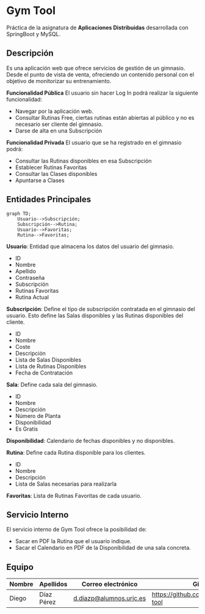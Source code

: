 # Gym Tool
Práctica de la asignatura de **Aplicaciones Distribuidas** desarrollada con SpringBoot y MySQL.

## Descripción
Es una aplicación web que ofrece servicios de gestión de un gimnasio. Desde el punto de vista de venta, ofreciendo un contenido personal con el objetivo de monitorizar su entrenamiento.

**Funcionalidad Pública**
El usuario sin hacer Log In podrá realizar la siguiente funcionalidad:
 - Navegar por la aplicación web.
 - Consultar Rutinas Free, ciertas rutinas están abiertas al público y no es necesario ser cliente del gimnasio.
 - Darse de alta en una Subscripción

**Funcionalidad Privada**
El usuario que se ha registrado en el gimnasio podrá:
 - Consultar las Rutinas disponibles en esa Subscripción
 - Establecer Rutinas Favoritas
 - Consultar las Clases disponibles
 - Apuntarse a Clases
 
## Entidades Principales
```mermaid
graph TD;
    Usuario-->Subscripción;
    Subscripción-->Rutina;
    Usuario-->Favoritas;
    Rutina-->Favoritas;
```
**Usuario**: Entidad que almacena los datos del usuario del gimnasio.
 - ID
 - Nombre
 - Apellido
 - Contraseña
 - Subscripción
 - Rutinas Favoritas
 - Rutina Actual

**Subscripción**: Define el tipo de subscripción contratada en el gimnasio del usuario. Esto define las Salas disponibles y las Rutinas disponibles del cliente.
 - ID
 - Nombre
 - Coste
 - Descripción
 - Lista de Salas Disponibles
 - Lista de Rutinas Disponibles
 - Fecha de Contratación

**Sala**: Define cada sala del gimnasio. 
 - ID
 - Nombre
 - Descripción
 - Número de Planta
 - Disponibilidad
 - Es Gratis

**Disponibilidad**: Calendario de fechas disponibles y no disponibles.

**Rutina**: Define cada Rutina disponible para los clientes.
 - ID
 - Nombre
 - Descripción
 - Lista de Salas necesarias para realizarla
 
**Favoritas**: Lista de Rutinas Favoritas de cada usuario.

## Servicio Interno
El servicio interno de Gym Tool ofrece la posibilidad de:

 - Sacar en PDF la Rutina que el usuario indique.
 - Sacar el Calendario en PDF de la Disponibilidad de una sala concreta.

## Equipo
|Nombre|Apellidos|Correo electrónico|Github
|--|--|--|--|
|Diego|Díaz Pérez|d.diazp@alumnos.urjc.es|https://github.com/didushow/gym-tool
